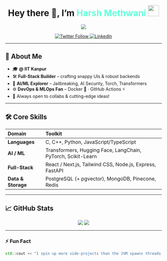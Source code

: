 <!-- Banner -->
<h1 align="center">
  Hey&nbsp;there&nbsp;👋, I’m <span style="color:#64ffda">Harsh Methwani</span>
  <img src="https://media.giphy.com/media/hvRJCLFzcasrR4ia7z/giphy.gif" width="35"/>
</h1>

<p align="center">
  <!-- two scrolling lines -->
  <img src="https://readme-typing-svg.herokuapp.com?font=Fira+Code&duration=3000&pause=500&color=38BDF8&center=true&width=435&lines=Full-Stack+%F0%9F%9A%80+%7C+AI+Engineering+%F0%9F%A7%A1;DevOps+%F0%9F%9A%A7+%7C+MLOps+%F0%9F%92%BB" />
</p>

<!-- Socials -->
<p align="center">
  <a href="https://twitter.com/methwaniharsh">
    <img alt="Twitter Follow" src="https://img.shields.io/twitter/follow/HarshMethwani?logo=twitter&style=for-the-badge" />
  </a>
  <a href="https://linkedin.com/in/harsh-methwani-5660a8228">
    <img alt="LinkedIn" src="https://img.shields.io/badge/LinkedIn-Harsh%20Methwani-0A66C2?logo=linkedin&logoColor=white&style=for-the-badge" />
  </a>
</p>

---

## 🚀 About Me
- 🎓 **@ IIT Kanpur**
- 🛠️ **Full-Stack Builder** – crafting snappy UIs & robust backends
- 🤖 **AI/ML Explorer** – Jailbreaking, AI Security, Torch, Transformers
- ⚙️ **DevOps & MLOps Fan** – Docker 🐳 · GitHub Actions ⚡
- 🤝 Always open to collabs & cutting-edge ideas!

---

## 🛠️ Core Skills
| Domain | Toolkit |
| :--- | :--- |
| **Languages** | C, C++, Python, JavaScript/TypeScript |
| **AI / ML** | Transformers, Hugging Face, LangChain, PyTorch, Scikit-Learn |
| **Full-Stack** | React / Next.js, Tailwind CSS, Node.js, Express, FastAPI |
| **Data & Storage** | PostgreSQL (+ pgvector), MongoDB, Pinecone, Redis |

---

## 📈 GitHub Stats
<p align="center">
  <img src="https://github-readme-streak-stats.herokuapp.com/?user=HarshMethwani&theme=tokyonight&hide_border=true" />
  <img src="https://github-readme-stats.vercel.app/api?username=HarshMethwani&show_icons=true&theme=tokyonight&hide_border=true" />
</p>

---

### ⚡ Fun Fact
```cpp
std::cout << "I spin up more side-projects than the JVM spawns threads! 🚀";
